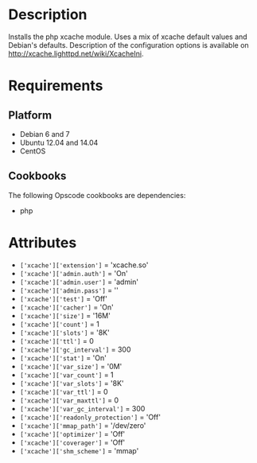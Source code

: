 Description
===========

Installs the php xcache module. Uses a mix of xcache default values and Debian's defaults.
Description of the configuration options is available on http://xcache.lighttpd.net/wiki/XcacheIni.

Requirements
============

Platform
--------

* Debian 6 and 7
* Ubuntu 12.04 and 14.04
* CentOS

Cookbooks
---------

The following Opscode cookbooks are dependencies:

* php

Attributes
==========

* `['xcache']['extension']`           = 'xcache.so'
* `['xcache']['admin.auth']`          = 'On'
* `['xcache']['admin.user']`          = 'admin'
* `['xcache']['admin.pass']`          = ''
* `['xcache']['test']`                = 'Off'
* `['xcache']['cacher']`              = 'On'
* `['xcache']['size']`                = '16M'
* `['xcache']['count']`               = 1
* `['xcache']['slots']`               = '8K'
* `['xcache']['ttl']`                 = 0
* `['xcache']['gc_interval']`         = 300
* `['xcache']['stat']`                = 'On'
* `['xcache']['var_size']`            = '0M'
* `['xcache']['var_count']`           = 1
* `['xcache']['var_slots']`           = '8K'
* `['xcache']['var_ttl']`             = 0
* `['xcache']['var_maxttl']`          = 0
* `['xcache']['var_gc_interval']`     = 300
* `['xcache']['readonly_protection']` = 'Off'
* `['xcache']['mmap_path']`           = '/dev/zero'
* `['xcache']['optimizer']`           = 'Off'
* `['xcache']['coverager']`           = 'Off'
* `['xcache']['shm_scheme']`          = 'mmap'
